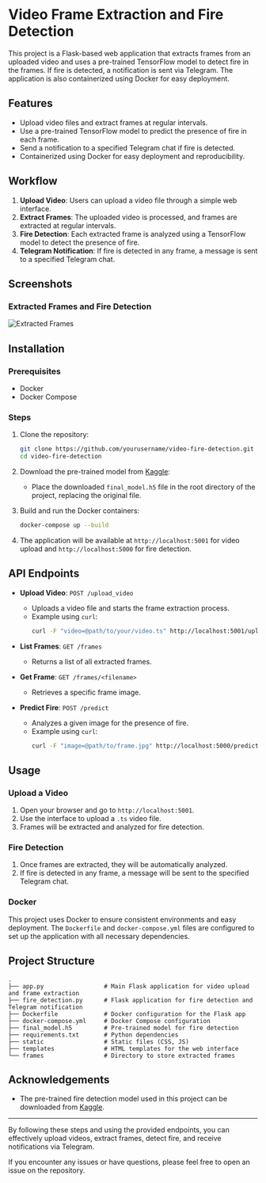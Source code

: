 # Video Frame Extraction and Fire Detection

This project is a Flask-based web application that extracts frames from an uploaded video and uses a pre-trained TensorFlow model to detect fire in the frames. If fire is detected, a notification is sent via Telegram. The application is also containerized using Docker for easy deployment.

## Features

- Upload video files and extract frames at regular intervals.
- Use a pre-trained TensorFlow model to predict the presence of fire in each frame.
- Send a notification to a specified Telegram chat if fire is detected.
- Containerized using Docker for easy deployment and reproducibility.

## Workflow

1. **Upload Video**: Users can upload a video file through a simple web interface.
2. **Extract Frames**: The uploaded video is processed, and frames are extracted at regular intervals.
3. **Fire Detection**: Each extracted frame is analyzed using a TensorFlow model to detect the presence of fire.
4. **Telegram Notification**: If fire is detected in any frame, a message is sent to a specified Telegram chat.

## Screenshots

### Extracted Frames and Fire Detection
![Extracted Frames](https://firebasestorage.googleapis.com/v0/b/chat-api-aa04a.appspot.com/o/Screenshots%2F2024-07-18.png?alt=media&token=65b934c1-04ab-4a62-b945-207151a2c10d)

## Installation

### Prerequisites

- Docker
- Docker Compose

### Steps

1. Clone the repository:
    ```sh
    git clone https://github.com/yourusername/video-fire-detection.git
    cd video-fire-detection
    ```

2. Download the pre-trained model from [Kaggle](https://www.kaggle.com/code/jvkchaitanya410/fire-detection-using-resnet-50-accuracy-97/output):
    - Place the downloaded `final_model.h5` file in the root directory of the project, replacing the original file.

3. Build and run the Docker containers:
    ```sh
    docker-compose up --build
    ```

4. The application will be available at `http://localhost:5001` for video upload and `http://localhost:5000` for fire detection.

## API Endpoints

- **Upload Video**: `POST /upload_video`
    - Uploads a video file and starts the frame extraction process.
    - Example using `curl`:
        ```sh
        curl -F "video=@path/to/your/video.ts" http://localhost:5001/upload_video
        ```

- **List Frames**: `GET /frames`
    - Returns a list of all extracted frames.

- **Get Frame**: `GET /frames/<filename>`
    - Retrieves a specific frame image.

- **Predict Fire**: `POST /predict`
    - Analyzes a given image for the presence of fire.
    - Example using `curl`:
        ```sh
        curl -F "image=@path/to/frame.jpg" http://localhost:5000/predict
        ```

## Usage

### Upload a Video

1. Open your browser and go to `http://localhost:5001`.
2. Use the interface to upload a `.ts` video file.
3. Frames will be extracted and analyzed for fire detection.

### Fire Detection

1. Once frames are extracted, they will be automatically analyzed.
2. If fire is detected in any frame, a message will be sent to the specified Telegram chat.

### Docker

This project uses Docker to ensure consistent environments and easy deployment. The `Dockerfile` and `docker-compose.yml` files are configured to set up the application with all necessary dependencies.

## Project Structure

```plaintext
.
├── app.py                 # Main Flask application for video upload and frame extraction
├── fire_detection.py      # Flask application for fire detection and Telegram notification
├── Dockerfile             # Docker configuration for the Flask app
├── docker-compose.yml     # Docker Compose configuration
├── final_model.h5         # Pre-trained model for fire detection
├── requirements.txt       # Python dependencies
├── static                 # Static files (CSS, JS)
├── templates              # HTML templates for the web interface
└── frames                 # Directory to store extracted frames
```

## Acknowledgements

- The pre-trained fire detection model used in this project can be downloaded from [Kaggle](https://www.kaggle.com/code/jvkchaitanya410/fire-detection-using-resnet-50-accuracy-97/output).

---

By following these steps and using the provided endpoints, you can effectively upload videos, extract frames, detect fire, and receive notifications via Telegram.

If you encounter any issues or have questions, please feel free to open an issue on the repository.
